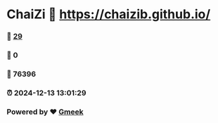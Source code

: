 # ChaiZi :link: https://chaizib.github.io/ 
### :page_facing_up: [29](https://chaizib.github.io//tag.html) 
### :speech_balloon: 0 
### :hibiscus: 76396 
### :alarm_clock: 2024-12-13 13:01:29 
### Powered by :heart: [Gmeek](https://github.com/Meekdai/Gmeek)
